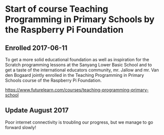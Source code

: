# Start of course Teaching Programming in Primary Schools by the Raspberry Pi Foundation

## Enrolled 2017-06-11

To get a more solid educational foundation as well as inspiration for the Scratch programming lessons at the
Sanyang Lower Basic School and to get a taste of the international educators community, mr. Jallow and
mr. Van den Bogaard jointly enrolled in the Teaching Programming in Primary Schools course of the Raspberry Pi Foundation.

https://www.futurelearn.com/courses/teaching-programming-primary-school

## Update August 2017

Poor internet connectivity is troubling our progress, but we manage to go forward slowly!
